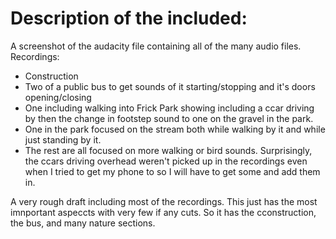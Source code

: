 # Description of the included:
A screenshot of the audacity file containing all of the many audio files.
Recordings:
* Construction
* Two of a public bus to get sounds of it starting/stopping and it's doors opening/closing
* One including walking into Frick Park showing including a ccar driving by then the change in footstep sound to one on the gravel in the park.
* One in the park focused on the stream both while walking by it and while just standing by it.
* The rest are all focused on more walking or bird sounds.
Surprisingly, the ccars driving overhead weren't picked up in the recordings even when I tried to get my phone to so I will have to get some and add them in.

A very rough draft including most of the recordings. This just has the most imnportant aspeccts with very few if any cuts. So it has the cconstruction, the bus, and many nature sections.
